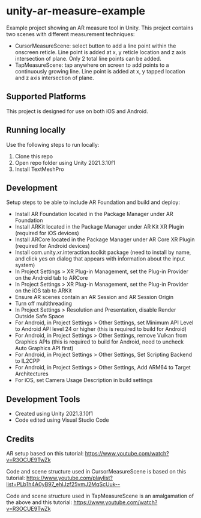 # unity-ar-measure-example
Example project showing an AR measure tool in Unity. This project contains two scenes with different measurement techniques:
- CursorMeasureScene: select button to add a line point within the onscreen reticle. Line point is added at x, y reticle location and z axis intersection of plane. Only 2 total line points can be added.
- TapMeasureScene: tap anywhere on screen to add points to a continuously growing line. Line point is added at x, y tapped location and z axis intersection of plane.

## Supported Platforms
This project is designed for use on both iOS and Android.

## Running locally
Use the following steps to run locally:
1. Clone this repo
2. Open repo folder using Unity 2021.3.10f1
3. Install TextMeshPro

## Development
Setup steps to be able to include AR Foundation and build and deploy:
- Install AR Foundation located in the Package Manager under AR Foundation
- Install ARKit located in the Package Manager under AR Kit XR Plugin (required for iOS devices)
- Install ARCore located in the Package Manager under AR Core XR Plugin (required for Android devices)
- Install com.unity.xr.interaction.toolkit package (need to install by name, and click yes on dialog that appears with information about the input system)
- In Project Settings > XR Plug-in Management, set the Plug-in Provider on the Android tab to ARCore
- In Project Settings > XR Plug-in Management, set the Plug-in Provider on the iOS tab to ARKit
- Ensure AR scenes contain an AR Session and AR Session Origin
- Turn off multithreading
- In Project Settings > Resolution and Presentation, disable Render Outside Safe Space
- For Android, in Project Settings > Other Settings, set Minimum API Level to Android API level 24 or higher (this is required to build for Android)
- For Android, in Project Settings > Other Settings, remove Vulkan from Graphics APIs (this is required to build for Android, need to uncheck Auto Graphics API first)
- For Android, in Project Settings > Other Settings, Set Scripting Backend to IL2CPP
- For Android, in Project Settings > Other Settings, Add ARM64 to Target Architectures
- For iOS, set Camera Usage Description in build settings

## Development Tools
- Created using Unity 2021.3.10f1
- Code edited using Visual Studio Code

## Credits
AR setup based on this tutorial:
https://www.youtube.com/watch?v=R3OCUE9TwZk

Code and scene structure used in CursorMeasureScene is based on this tutorial:
https://www.youtube.com/playlist?list=PLb1h4A0yB97_ehIJzf25vmJ2MqScUuk--

Code and scene structure used in TapMeasureScene is an amalgamation of the above and this tutorial:
https://www.youtube.com/watch?v=R3OCUE9TwZk



